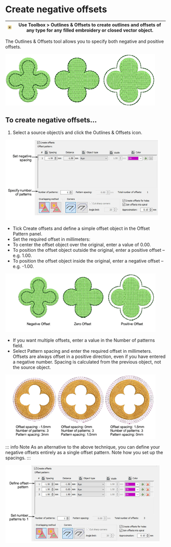 # Create negative offsets

| ![OutlinesOffsets00044.png](assets/OutlinesOffsets00044.png) | Use Toolbox > Outlines & Offsets to create outlines and offsets of any type for any filled embroidery or closed vector object. |
| ------------------------------------------------------------ | ------------------------------------------------------------------------------------------------------------------------------ |

The Outlines & Offsets tool allows you to specify both negative and positive offsets.

![productivity00045.png](assets/productivity00045.png)

## To create negative offsets...

1. Select a source object/s and click the Outlines & Offsets icon.

![productivity00046.png](assets/productivity00046.png)

- Tick Create offsets and define a simple offset object in the Offset Pattern panel.
- Set the required offset in millimeters:
- To center the offset object over the original, enter a value of 0.00.
- To position the offset object outside the original, enter a positive offset – e.g. 1.00.
- To position the offset object inside the original, enter a negative offset – e.g. \-1.00.

![productivity00049.png](assets/productivity00049.png)

- If you want multiple offsets, enter a value in the Number of patterns field.
- Select Pattern spacing and enter the required offset in millimeters. Offsets are always offset in a positive direction, even if you have entered a negative number. Spacing is calculated from the previous object, not the source object.

![productivity00052.png](assets/productivity00052.png)

::: info Note
As an alternative to the above technique, you can define your negative offsets entirely as a single offset pattern. Note how you set up the spacings.
:::

![productivity00055.png](assets/productivity00055.png)
